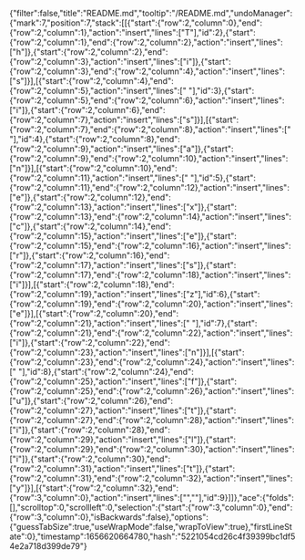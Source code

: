 {"filter":false,"title":"README.md","tooltip":"/README.md","undoManager":{"mark":7,"position":7,"stack":[[{"start":{"row":2,"column":0},"end":{"row":2,"column":1},"action":"insert","lines":["T"],"id":2},{"start":{"row":2,"column":1},"end":{"row":2,"column":2},"action":"insert","lines":["h"]},{"start":{"row":2,"column":2},"end":{"row":2,"column":3},"action":"insert","lines":["i"]},{"start":{"row":2,"column":3},"end":{"row":2,"column":4},"action":"insert","lines":["s"]}],[{"start":{"row":2,"column":4},"end":{"row":2,"column":5},"action":"insert","lines":[" "],"id":3},{"start":{"row":2,"column":5},"end":{"row":2,"column":6},"action":"insert","lines":["i"]},{"start":{"row":2,"column":6},"end":{"row":2,"column":7},"action":"insert","lines":["s"]}],[{"start":{"row":2,"column":7},"end":{"row":2,"column":8},"action":"insert","lines":[" "],"id":4},{"start":{"row":2,"column":8},"end":{"row":2,"column":9},"action":"insert","lines":["a"]},{"start":{"row":2,"column":9},"end":{"row":2,"column":10},"action":"insert","lines":["n"]}],[{"start":{"row":2,"column":10},"end":{"row":2,"column":11},"action":"insert","lines":[" "],"id":5},{"start":{"row":2,"column":11},"end":{"row":2,"column":12},"action":"insert","lines":["e"]},{"start":{"row":2,"column":12},"end":{"row":2,"column":13},"action":"insert","lines":["x"]},{"start":{"row":2,"column":13},"end":{"row":2,"column":14},"action":"insert","lines":["c"]},{"start":{"row":2,"column":14},"end":{"row":2,"column":15},"action":"insert","lines":["e"]},{"start":{"row":2,"column":15},"end":{"row":2,"column":16},"action":"insert","lines":["r"]},{"start":{"row":2,"column":16},"end":{"row":2,"column":17},"action":"insert","lines":["s"]},{"start":{"row":2,"column":17},"end":{"row":2,"column":18},"action":"insert","lines":["i"]}],[{"start":{"row":2,"column":18},"end":{"row":2,"column":19},"action":"insert","lines":["z"],"id":6},{"start":{"row":2,"column":19},"end":{"row":2,"column":20},"action":"insert","lines":["e"]}],[{"start":{"row":2,"column":20},"end":{"row":2,"column":21},"action":"insert","lines":[" "],"id":7},{"start":{"row":2,"column":21},"end":{"row":2,"column":22},"action":"insert","lines":["i"]},{"start":{"row":2,"column":22},"end":{"row":2,"column":23},"action":"insert","lines":["n"]}],[{"start":{"row":2,"column":23},"end":{"row":2,"column":24},"action":"insert","lines":[" "],"id":8},{"start":{"row":2,"column":24},"end":{"row":2,"column":25},"action":"insert","lines":["f"]},{"start":{"row":2,"column":25},"end":{"row":2,"column":26},"action":"insert","lines":["u"]},{"start":{"row":2,"column":26},"end":{"row":2,"column":27},"action":"insert","lines":["t"]},{"start":{"row":2,"column":27},"end":{"row":2,"column":28},"action":"insert","lines":["i"]},{"start":{"row":2,"column":28},"end":{"row":2,"column":29},"action":"insert","lines":["l"]},{"start":{"row":2,"column":29},"end":{"row":2,"column":30},"action":"insert","lines":["i"]},{"start":{"row":2,"column":30},"end":{"row":2,"column":31},"action":"insert","lines":["t"]},{"start":{"row":2,"column":31},"end":{"row":2,"column":32},"action":"insert","lines":["y"]}],[{"start":{"row":2,"column":32},"end":{"row":3,"column":0},"action":"insert","lines":["",""],"id":9}]]},"ace":{"folds":[],"scrolltop":0,"scrollleft":0,"selection":{"start":{"row":3,"column":0},"end":{"row":3,"column":0},"isBackwards":false},"options":{"guessTabSize":true,"useWrapMode":false,"wrapToView":true},"firstLineState":0},"timestamp":1656620664780,"hash":"5221054cd26c4f39399bc1df54e2a718d399de79"}